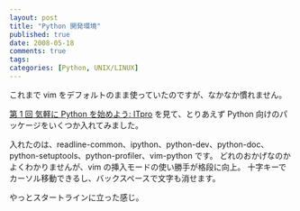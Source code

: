 ```yaml
---
layout: post
title: "Python 開発環境"
published: true
date: 2008-05-18
comments: true
tags:
categories: [Python, UNIX/LINUX]
---
```


これまで vim をデフォルトのまま使っていたのですが、なかなか慣れません。

[第 1 回 気軽に Python を始めよう: ITpro](http://itpro.nikkeibp.co.jp/article/COLUMN/20080207/293282/?P=2&ST=develop) を見て、とりあえず Python 向けのパッケージをいくつか入れてみました。

入れたのは、readline-common、ipython、python-dev、python-doc、python-setuptools、python-profiler、vim-python です。
どれのおかげなのかよくわかりませんが、vim の挿入モードの使い勝手が格段に向上。
十字キーでカーソル移動できるし、バックスペースで文字も消せます。

やっとスタートラインに立った感じ。
